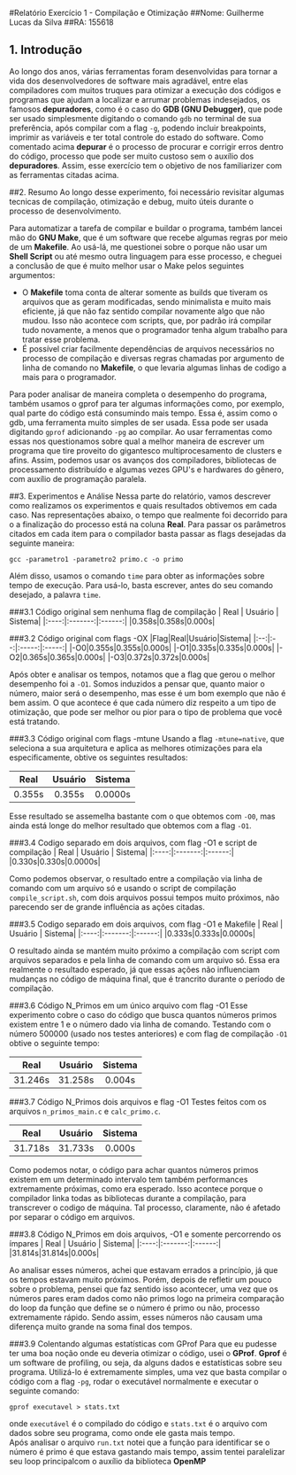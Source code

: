 #Relatório Exercício 1 - Compilação e Otimização
##Nome: Guilherme Lucas da Silva
##RA: 155618

## 1. Introdução
Ao longo dos anos, várias ferramentas foram desenvolvidas para tornar a vida dos desenvolvedores de software mais agradável, entre elas compiladores com muitos truques para otimizar a execução dos códigos e programas que ajudam a localizar e arrumar problemas indesejados, os famosos **depuradores**, como é o caso do **GDB (GNU Debugger)**, que pode ser usado simplesmente digitando o comando ```gdb``` no terminal de sua preferência, após compilar com a flag ```-g```, podendo incluir breakpoints, imprimir as variáveis e ter total controle do estado do software. Como comentado acima **depurar** é o processo de procurar e corrigir erros dentro do código, processo que pode ser muito custoso sem o auxílio dos **depuradores**. Assim, esse exercício tem o objetivo de nos familiarizer com as ferramentas citadas acima.

##2. Resumo
Ao longo desse experimento, foi necessário revisitar algumas tecnicas de compilação, otimização e debug, muito úteis durante o processo de desenvolvimento.

Para automatizar a tarefa de compilar e buildar o programa, também lancei mão do **GNU Make**, que é um software que recebe algumas regras por meio de um **Makefile**. Ao usá-lá, me questionei sobre o porque não usar um **Shell Script** ou até mesmo outra linguagem para esse processo, e cheguei a conclusão de que é muito melhor usar o Make pelos seguintes argumentos:
 
* O **Makefile** toma conta de alterar somente as builds que tiveram os arquivos que as geram modificadas, sendo minimalista e muito mais eficiente, já que não faz sentido compilar novamente algo que não mudou. Isso não acontece com scripts, que, por padrão irá compilar tudo novamente, a menos que o programador tenha algum trabalho para tratar esse problema.
* É possível criar facilmente dependências de arquivos necessários no processo de compilação e diversas regras chamadas por argumento de linha de comando no **Makefile**, o que levaria algumas linhas de codigo a mais para o programador.

Para poder analisar de maneira completa o desempenho do programa, também usamos o gprof para ter algumas informações como, por exemplo, qual parte do código está consumindo mais tempo. Essa é, assim como o gdb, uma ferramenta muito simples de ser usada. Essa pode ser usada digitando ```gprof``` adicionando ```-pg``` ao compilar. Ao usar ferramentas como essas nos questionamos sobre qual a melhor maneira de escrever um programa que tire proveito do gigantesco multiprocesamento de clusters e afins. Assim, podemos usar os avanços dos compiladores, bibliotecas de processamento distribuído e algumas vezes GPU's e hardwares do gênero, com auxílio de programação paralela.

##3. Experimentos e Análise
Nessa parte do relatório, vamos descrever como realizamos os experimentos e quais resultados obtivemos em cada caso. Nas representações abaixo, o tempo que realmente foi  decorrido para o a finalização do processo está na coluna **Real**. Para passar os parâmetros citados em cada item para o compilador basta passar as flags desejadas da seguinte maneira:
```
gcc -parametro1 -parametro2 primo.c -o primo
```
Além disso, usamos o comando ```time``` para obter as informações sobre tempo de execução. Para usá-lo, basta escrever, antes do seu comando desejado, a palavra ```time```.

###3.1 Código original sem nenhuma flag de compilação
| Real | Usuário | Sistema|
|:----:|:-------:|:------:|
|0.358s|0.358s|0.000s|

###3.2 Código original com flags -OX
|Flag|Real|Usuário|Sistema|
|:--:|:--:|:-----:|:-----:|
|-O0|0.355s|0.355s|0.000s|
|-O1|0.335s|0.335s|0.000s|
|-O2|0.365s|0.365s|0.000s|
|-O3|0.372s|0.372s|0.000s|

Após obter e analisar os tempos, notamos que a flag que gerou o melhor desempenho foi a ```-O1```. Somos induzidos a pensar que, quanto maior o número, maior será o desempenho, mas esse é um bom exemplo que não é bem assim. O que acontece é que cada número diz respeito a um tipo de otimização, que pode ser melhor ou pior para o tipo de problema que você está tratando.

###3.3 Código original com flags -mtune
Usando a flag ```-mtune=native```, que seleciona a sua arquitetura e aplica as melhores otimizações para ela especificamente, obtive os seguintes resultados:

| Real | Usuário | Sistema|
|:----:|:-------:|:------:|
|0.355s|0.355s|0.0000s|

Esse resultado se assemelha bastante com o que obtemos com ```-O0```, mas ainda está longe do melhor resultado que obtemos com a flag ```-O1```.

###3.4 Codigo separado em dois arquivos, com flag -O1 e script de compilação
| Real | Usuário | Sistema|
|:----:|:-------:|:------:|
|0.330s|0.330s|0.0000s|

Como podemos observar, o resultado entre a compilação via linha de comando com um arquivo só e usando o script de compilação ```compile_script.sh```, com dois arquivos possui tempos muito próximos, não parecendo ser de grande influência as ações citadas.

###3.5 Codigo separado em dois arquivos, com flag -O1 e Makefile
| Real | Usuário | Sistema|
|:----:|:-------:|:------:|
|0.333s|0.333s|0.0000s|

O resultado ainda se mantém muito próximo a compilação com script com arquivos separados e pela linha de comando com um arquivo só. Essa era realmente o resultado esperado, já que essas ações não influenciam mudanças no código de máquina final, que é trancrito durante o período de compilação.

###3.6 Código N_Primos em um único arquivo com flag -O1
Esse experimento cobre o caso do código que busca quantos números primos existem entre 1 e o número dado via linha de comando. Testando com o número 500000 (usado nos testes anteriores) e com flag de compilação 
```-O1``` obtive o seguinte tempo:

| Real | Usuário | Sistema|
|:----:|:-------:|:------:|
|31.246s|31.258s|0.004s|

###3.7 Código N_Primos dois arquivos e flag -O1
Testes feitos com os arquivos ```n_primos_main.c``` e ```calc_primo.c```.

| Real | Usuário | Sistema|
|:----:|:-------:|:------:|
|31.718s|31.733s|0.000s|

Como podemos notar, o código para achar quantos números primos existem em um determinado intervalo tem também performances extremamente próximas, como era esperado. Isso acontece porque o compilador linka todas as bibliotecas durante a compilação, para transcrever o codigo de máquina. Tal processo, claramente, não é afetado por separar o código em arquivos.

###3.8 Código N_Primos em dois arquivos, -O1 e somente percorrendo os ímpares
| Real | Usuário | Sistema|
|:----:|:-------:|:------:|
|31.814s|31.814s|0.000s|

Ao analisar esses números, achei que estavam errados a princípio, já que os tempos estavam muito próximos. Porém, depois de refletir um pouco sobre o problema, pensei que faz sentido isso acontecer, uma vez que os números pares eram dados como não primos logo na primeira comparação do loop da função que define se o número é primo ou não, processo extremamente rápido. Sendo assim, esses números não causam uma diferença muito grande na soma final dos tempos.

###3.9 Colentando algumas estatísticas com GProf
Para que eu pudesse ter uma boa noção onde eu deveria otimizar o código, usei o **GProf**. **Gprof** é um software de profiling, ou seja, da alguns dados e estatísticas sobre seu programa. Utilizá-lo é extremamente simples, uma vez que basta compilar o código com a flag ```-pg```, rodar o executável normalmente e executar o seguinte comando:

```
gprof executavel > stats.txt
```
onde ```executável``` é o compilado do código e ```stats.txt``` é o arquivo com dados sobre seu programa, como onde ele gasta mais tempo.      
Após analisar o arquivo ```run.txt``` notei que a função para identificar se o número é primo é que estava gastando mais tempo, assim tentei paralelizar seu loop principalcom o auxílio da biblioteca **OpenMP**

